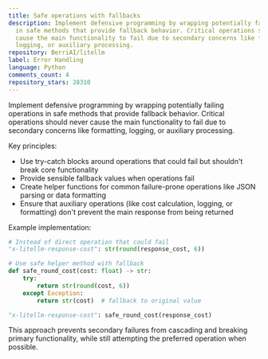 ```yaml
---
title: Safe operations with fallbacks
description: Implement defensive programming by wrapping potentially failing operations
  in safe methods that provide fallback behavior. Critical operations should never
  cause the main functionality to fail due to secondary concerns like formatting,
  logging, or auxiliary processing.
repository: BerriAI/litellm
label: Error Handling
language: Python
comments_count: 4
repository_stars: 28310
---
```


Implement defensive programming by wrapping potentially failing operations in safe methods that provide fallback behavior. Critical operations should never cause the main functionality to fail due to secondary concerns like formatting, logging, or auxiliary processing.

Key principles:
- Use try-catch blocks around operations that could fail but shouldn't break core functionality
- Provide sensible fallback values when operations fail
- Create helper functions for common failure-prone operations like JSON parsing or data formatting
- Ensure that auxiliary operations (like cost calculation, logging, or formatting) don't prevent the main response from being returned

Example implementation:
```python
# Instead of direct operation that could fail
"x-litellm-response-cost": str(round(response_cost, 6))

# Use safe helper method with fallback
def safe_round_cost(cost: float) -> str:
    try:
        return str(round(cost, 6))
    except Exception:
        return str(cost)  # fallback to original value

"x-litellm-response-cost": safe_round_cost(response_cost)
```

This approach prevents secondary failures from cascading and breaking primary functionality, while still attempting the preferred operation when possible.